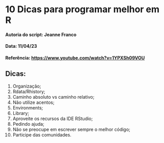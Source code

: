 # 10 Dicas para programar melhor em R

#### Autoria do script: Jeanne Franco
#### Data: 11/04/23
#### Referência: https://www.youtube.com/watch?v=1YPXSh09VOU

## Dicas:

1. Organização;
2. Rdata/Rhistory;
3. Caminho absoluto vs caminho relativo;
4. Não utilize acentos;
5. Environments;
6. Library;
7. Aproveite os recursos da IDE RStudio;
8. Pedindo ajuda;
9. Não se preocupe em escrever sempre o melhor código;
10. Participe das comunidades.
